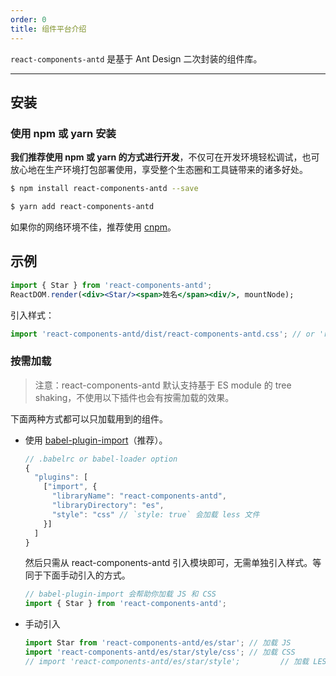 ```yaml
---
order: 0
title: 组件平台介绍
---
```


`react-components-antd` 是基于 Ant Design 二次封装的组件库。

---

## 安装

### 使用 npm 或 yarn 安装

**我们推荐使用 npm 或 yarn 的方式进行开发**，不仅可在开发环境轻松调试，也可放心地在生产环境打包部署使用，享受整个生态圈和工具链带来的诸多好处。

```bash
$ npm install react-components-antd --save
```

```bash
$ yarn add react-components-antd
```

如果你的网络环境不佳，推荐使用 [cnpm](https://github.com/cnpm/cnpm)。

## 示例

```jsx
import { Star } from 'react-components-antd';
ReactDOM.render(<div><Star/><span>姓名</span><div/>, mountNode);
```

引入样式：

```jsx
import 'react-components-antd/dist/react-components-antd.css'; // or 'react-components-antd/dist/react-components-antd.less'
```

### 按需加载

> 注意：react-components-antd 默认支持基于 ES module 的 tree shaking，不使用以下插件也会有按需加载的效果。

下面两种方式都可以只加载用到的组件。

- 使用 [babel-plugin-import](https://github.com/ant-design/babel-plugin-import)（推荐）。

  ```js
  // .babelrc or babel-loader option
  {
    "plugins": [
      ["import", {
        "libraryName": "react-components-antd",
        "libraryDirectory": "es",
        "style": "css" // `style: true` 会加载 less 文件
      }]
    ]
  }
  ```

  然后只需从 react-components-antd 引入模块即可，无需单独引入样式。等同于下面手动引入的方式。

  ```jsx
  // babel-plugin-import 会帮助你加载 JS 和 CSS
  import { Star } from 'react-components-antd';
  ```

- 手动引入

  ```jsx
  import Star from 'react-components-antd/es/star'; // 加载 JS
  import 'react-components-antd/es/star/style/css'; // 加载 CSS
  // import 'react-components-antd/es/star/style';         // 加载 LESS
  ```
